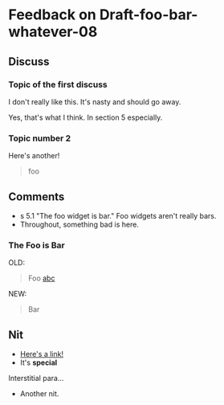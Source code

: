 # Feedback on Draft-foo-bar-whatever-08

## Discuss

### Topic of the first discuss

I don't really like this. It's nasty and should go away.

Yes, that's what I think. In section 5 especially.

### Topic number 2

Here's another!

> foo





## Comments

* s 5.1 "The foo widget is bar." Foo widgets aren't really bars.
* Throughout, something bad is here.


### The Foo is Bar

OLD:

> Foo [abc](def)

NEW:

> Bar


## Nit

* [Here's a link!](https://www.ietf.org/)
* It's **special**

Interstitial para...

* Another nit.


